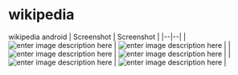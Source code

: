 # wikipedia
wikipedia android
| Screenshot | Screenshot |
|--|--|
| ![enter image description here](https://raw.githubusercontent.com/oktavianto/ionalert/master/screenshot/1.jpg) | ![enter image description here](https://raw.githubusercontent.com/oktavianto/ionalert/master/screenshot/2.jpg) |
| ![enter image description here](https://raw.githubusercontent.com/oktavianto/ionalert/master/screenshot/3.jpg) | ![enter image description here](https://raw.githubusercontent.com/oktavianto/ionalert/master/screenshot/4.jpg) |
| ![enter image description here](https://raw.githubusercontent.com/oktavianto/ionalert/master/screenshot/5.jpg) | ![enter image description here](https://raw.githubusercontent.com/oktavianto/ionalert/master/screenshot/6.jpg) |

